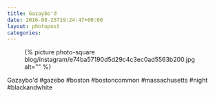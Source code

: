 ```yaml
---
title: Gazaybo'd
date: 2016-08-25T19:24:47+00:00
layout: photopost
categories:
---
```


<figure class="photo photo--square">
  {% picture photo-square blog/instagram/e74ba57190d5d29c4c3ec0ad5563b200.jpg alt="" %}
</figure>

Gazaybo'd
#gazebo #boston #bostoncommon #massachusetts #night #blackandwhite
